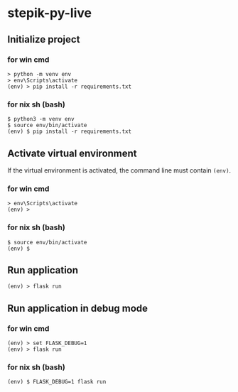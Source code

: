# stepik-py-live

## Initialize project

### for win cmd

```
> python -m venv env
> env\Scripts\activate
(env) > pip install -r requirements.txt
```

### for nix sh (bash)

```
$ python3 -m venv env
$ source env/bin/activate
(env) $ pip install -r requirements.txt
```

## Activate virtual environment

If the virtual environment is activated, the command line must contain `(env)`.

### for win cmd

```
> env\Scripts\activate
(env) >
```

### for nix sh (bash)

```
$ source env/bin/activate
(env) $
```

## Run application

```
(env) > flask run
```

## Run application in debug mode

### for win cmd

```
(env) > set FLASK_DEBUG=1
(env) > flask run
```

### for nix sh (bash)

```
(env) $ FLASK_DEBUG=1 flask run
```
